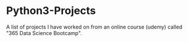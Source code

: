 # Python3-Projects

A list of projects I have worked on from an online course (udemy) called "365 Data Science Bootcamp".
